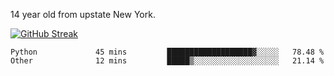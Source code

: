 14 year old from upstate New York.

[![GitHub Streak](https://github-readme-streak-stats.herokuapp.com?user=airD173&theme=onedark&hide_border=true)](https://git.io/streak-stats)

<!--START_SECTION:waka-->
```text
Python             45 mins         ███████████████████▓░░░░░   78.48 % 
Other              12 mins         █████▒░░░░░░░░░░░░░░░░░░░   21.14 % 
```
<!--END_SECTION:waka-->
